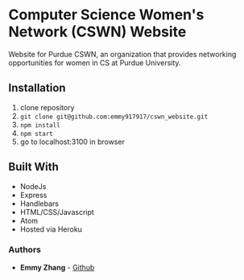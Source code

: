 # Computer Science Women's Network (CSWN) Website
Website for Purdue CSWN, an organization that provides networking opportunities for women in CS at
Purdue University.

## Installation
1. clone repository
2. `git clone git@github.com:emmy917917/cswn_website.git`
3. `npm install`
4. `npm start`
5. go to localhost:3100 in browser

## Built With
* NodeJs
* Express
* Handlebars
* HTML/CSS/Javascript
* Atom
* Hosted via Heroku

### Authors

* **Emmy Zhang** - [Github](https://github.com/emmy917917)
